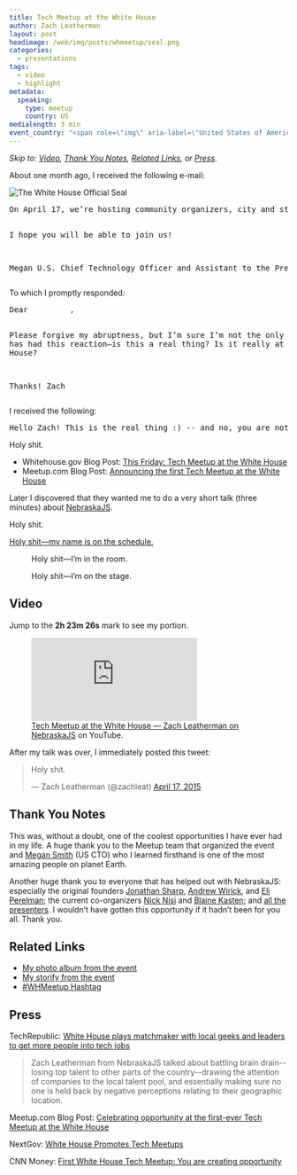 ```yaml
---
title: Tech Meetup at the White House
author: Zach Leatherman
layout: post
headimage: /web/img/posts/whmeetup/seal.png
categories:
  - presentations
tags:
  - video
  - highlight
metadata:
  speaking:
    type: meetup
    country: US
medialength: 3 min
event_country: "<span role=\"img\" aria-label=\"United States of America\" title=\"United States of America\">\U0001F1FA\U0001F1F8</span>"
---
```


*Skip to: [Video](#video), [Thank You Notes](#thankyou), [Related Links](#related), or [Press](#press).*

About one month ago, I received the following e-mail:

<div class="printed-page">
<img src="/web/img/posts/whmeetup/seal.svg" onerror="this.src='/web/img/posts/whmeetup/seal.png'; this.onerror=null;" alt="The White House Official Seal">
<pre class="fullwidthexempt">
On April 17, we’re hosting community organizers, city and state officials, and technology thought leaders for a Tech Meetup at the White House. Our goals in gathering are to support America’s innovators, to better bridge digital divides, to interconnect us on common topics, to better collaborate on challenging projects where we have deep need and passion to solve them, and figure out how to include all Americans everywhere in our #InnovationNation.

I hope you will be able to join us!

Megan
U.S. Chief Technology Officer and Assistant to the President
</pre>
</div>

To which I promptly responded:

<div class="printed-page">
<pre class="fullwidthexempt">
Dear <span class="redacted">&nbsp;&nbsp;&nbsp;&nbsp;&nbsp;&nbsp;&nbsp;&nbsp;</span>,

Please forgive my abruptness, but I’m sure I’m not the only one that has had this reaction—is this a real thing? Is it really at the White House?

Thanks!
Zach
</pre>
</div>

I received the following:

<div class="printed-page">
<pre class="fullwidthexempt">
Hello Zach! This is the real thing :) -- and no, you are not the only person to react this way. It's a very special invitation, and yes, we are all really, truly invited to the White House.
</pre>
</div>

Holy shit.

* Whitehouse.gov Blog Post: [This Friday: Tech Meetup at the White House](https://www.whitehouse.gov/blog/2015/04/14/friday-tech-meetup-white-house-0)
* Meetup.com Blog Post: [Announcing the first Tech Meetup at the White House](http://blog.meetup.com/announcing-the-first-tech-meetup-at-the-white-house/)


Later I discovered that they wanted me to do a very short talk (three minutes) about [NebraskaJS](http://nebraskajs.com/).

Holy shit.

<a href="/web/img/posts/whmeetup/schedule.jpg">Holy shit—my name is on the schedule.</a>

<figure>
	<img class="primary" src="/web/img/posts/whmeetup/room.jpg" alt="">
	<figcaption>Holy shit—I’m in the room.</figcaption>
</figure>

<figure>
	<img class="primary" src="/web/img/posts/whmeetup/onstage.jpg" alt="">
	<figcaption>Holy shit—I’m on the stage.</figcaption>
</figure>

<span id="video"></span>
## Video

Jump to the **2h 23m 26s** mark to see my portion.

<figure>
	<div class="fullwidth"><div class="fluid-width-video-wrapper"><iframe src="https://www.youtube.com/embed/3OPJPvUZbP0?t=2h23m26s" frameborder="0" allowfullscreen></iframe></div></div>
	<figcaption><a href="https://www.youtube.com/watch?v=3OPJPvUZbP0&amp;t=2h23m26s">Tech Meetup at the White House &mdash; Zach Leatherman on NebraskaJS</a> on YouTube.</figcaption>
</figure>

After my talk was over, I immediately posted this tweet:

<blockquote class="twitter-tweet" lang="en"><p>Holy shit.</p>&mdash; Zach Leatherman (@zachleat) <a href="https://twitter.com/zachleat/status/589090672306683904">April 17, 2015</a></blockquote>

<span id="thankyou"></span>
## Thank You Notes

This was, without a doubt, one of the coolest opportunities I have ever had in my life. A huge thank you to the Meetup team that organized the event and [Megan Smith](https://twitter.com/USCTO) (US CTO) who I learned firsthand is one of the most amazing people on planet Earth.

Another huge thank you to everyone that has helped out with NebraskaJS: especially the original founders [Jonathan Sharp](https://twitter.com/jdsharp), [Andrew Wirick](https://twitter.com/amwirick), and [Eli Perelman](https://twitter.com/eliperelman); the current co-organizers [Nick Nisi](https://twitter.com/nicknisi) and [Blaine Kasten](https://twitter.com/blainekasten); and [all the presenters](http://nebraskajs.com/presenters/). I wouldn’t have gotten this opportunity if it hadn’t been for you all. Thank you.

<span id="related"></span>
## Related Links

* [My photo album from the event](https://goo.gl/photos/4imPhedXuVyRS9168)
* [My storify from the event](https://storify.com/zachleat/white-house-meetup)
* [\#WHMeetup Hashtag](https://twitter.com/search?q=%23whmeetup)

<span id="press"></span>
## Press

TechRepublic: [White House plays matchmaker with local geeks and leaders to get more people into tech jobs](http://www.techrepublic.com/article/white-house-plays-matchmaker-with-local-geeks-and-leaders-to-get-more-people-into-tech-jobs/)

> Zach Leatherman from NebraskaJS talked about battling brain drain--losing top talent to other parts of the country--drawing the attention of companies to the local talent pool, and essentially making sure no one is held back by negative perceptions relating to their geographic location.

Meetup.com Blog Post: [Celebrating opportunity at the first-ever Tech Meetup at the White House](http://blog.meetup.com/creating-opportunity/)

NextGov: [White House Promotes Tech Meetups](http://www.nextgov.com/cio-briefing/2015/04/white-house-promotes-tech-meetups-economic-growth-drivers/110476/)

CNN Money: [First White House Tech Meetup: You are creating opportunity](http://money.cnn.com/2015/04/17/technology/white-house-tech-meetup-megan-smith/index.html)
